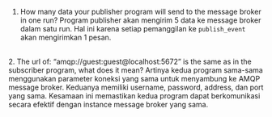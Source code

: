 1. How many data your publisher program will send to the message broker in one  run?
Program publisher akan mengirim 5 data ke message broker dalam satu run. Hal ini karena setiap pemanggilan ke `publish_event` akan mengirimkan 1 pesan.
<br />
2. The url of: “amqp://guest:guest@localhost:5672” is the same as in the subscriber program, what does it mean?
Artinya kedua program sama-sama menggunakan parameter koneksi yang sama untuk menyambung ke AMQP message broker. Keduanya memiliki username, password, address, dan port yang sama. Kesamaan ini memastikan kedua program dapat berkomunikasi secara efektif dengan instance message broker yang sama.